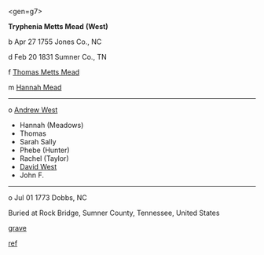 <gen=g7>

<b>Tryphenia Metts Mead</b> <b>(West)</b>

b Apr 27 1755 Jones Co., NC

d Feb 20 1831 Sumner Co., TN

f [Thomas Metts Mead](../g8/thomas_metts_mead.md)

m [Hannah Mead](../g8/hannah_mead.md)

<hr>

o [Andrew West](../g7/andrew_west.md)

- Hannah (Meadows)
- Thomas
- Sarah Sally
- Phebe (Hunter)
- Rachel (Taylor)
- [David West](../g6/david_west.md)
- John F.

<hr>

o Jul 01 1773 Dobbs, NC

Buried at Rock Bridge, Sumner County, Tennessee, United States

[grave](https://www.findagrave.com/memorial/62662227/tryphenia-west)

[ref](https://www.geni.com/people/Tryphenia-West/6000000027503563930)